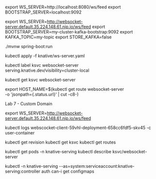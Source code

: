 export WS_SERVER=http://localhost:8080/ws/feed
export BOOTSTRAP_SERVER=localhost:9092

export WS_SERVER=http://websocket-server.default.35.224.148.61.nip.io/ws/feed
export BOOTSTRAP_SERVER=my-cluster-kafka-bootstrap:9092
export KAFKA_TOPIC=my-topic
export STORE_KAFKA=false

./mvnw spring-boot:run

kubectl apply -f knative/ws-server.yaml

kubectl label ksvc websocket-server \
  serving.knative.dev/visibility=cluster-local

kubectl get ksvc websocket-server

export HOST_NAME=$(kubectl get route websocket-server \
  -o 'jsonpath={.status.url}' | cut -c8-)

Lab 7 - Custom Domain


export WS_SERVER=http://websocket-server.default.35.224.148.61.nip.io/ws/feed


kubectl logs webscocket-client-59vhl-deployment-658cc6fdf5-skv45 -c user-container

kubectl get revision
kubectl get ksvc
kubectl get routes

kubectl get pods -n knative-serving
kubectl describe ksvc/websocket-server


kubectl -n knative-serving --as=system:serviceaccount:knative-serving:controller auth can-i get configmaps